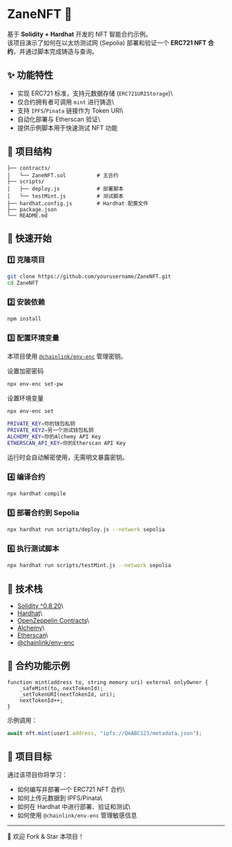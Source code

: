 # ZaneNFT 🎨

基于 **Solidity + Hardhat** 开发的 NFT 智能合约示例。\
该项目演示了如何在以太坊测试网 (Sepolia) 部署和验证一个 **ERC721 NFT
合约**，并通过脚本完成铸造与查询。

## ✨ 功能特性

-   实现 ERC721 标准，支持元数据存储 (`ERC721URIStorage`)\
-   仅合约拥有者可调用 `mint` 进行铸造\
-   支持 `IPFS`/`Pinata` 链接作为 Token URI\
-   自动化部署与 Etherscan 验证\
-   提供示例脚本用于快速测试 NFT 功能

## 📂 项目结构

    ├── contracts/
    │   └── ZaneNFT.sol          # 主合约
    ├── scripts/
    │   ├── deploy.js            # 部署脚本
    │   └── testMint.js          # 测试脚本
    ├── hardhat.config.js        # Hardhat 配置文件
    ├── package.json
    └── README.md

## 🚀 快速开始

### 1️⃣ 克隆项目

``` bash
git clone https://github.com/yourusername/ZaneNFT.git
cd ZaneNFT
```

### 2️⃣ 安装依赖

``` bash
npm install
```

### 3️⃣ 配置环境变量

本项目使用
[`@chainlink/env-enc`](https://www.npmjs.com/package/@chainlink/env-enc)
管理密钥。

设置加密密码
``` bash
npx env-enc set-pw
```
设置环境变量
``` bash
npx env-enc set
```

``` bash
PRIVATE_KEY=你的钱包私钥
PRIVATE_KEY2=另一个测试钱包私钥
ALCHEMY_KEY=你的Alchemy API Key
ETHERSCAN_API_KEY=你的Etherscan API Key
```

运行时会自动解密使用，无需明文暴露密钥。

### 4️⃣ 编译合约

``` bash
npx hardhat compile
```

### 5️⃣ 部署合约到 Sepolia

``` bash
npx hardhat run scripts/deploy.js --network sepolia
```

### 6️⃣ 执行测试脚本

``` bash
npx hardhat run scripts/testMint.js --network sepolia
```

## 🔗 技术栈

-   [Solidity \^0.8.20](https://soliditylang.org/)\
-   [Hardhat](https://hardhat.org/)\
-   [OpenZeppelin
    Contracts](https://github.com/OpenZeppelin/openzeppelin-contracts)\
-   [Alchemy](https://www.alchemy.com/)\
-   [Etherscan](https://etherscan.io/)\
-   [@chainlink/env-enc](https://www.npmjs.com/package/@chainlink/env-enc)

## 📜 合约功能示例

``` solidity
function mint(address to, string memory uri) external onlyOwner {
    _safeMint(to, nextTokenId);
    _setTokenURI(nextTokenId, uri);
    nextTokenId++;
}
```

示例调用：

``` js
await nft.mint(user1.address, "ipfs://QmABC123/metadata.json");
```

## 🎯 项目目标

通过该项目你将学习：

-   如何编写并部署一个 ERC721 NFT 合约\
-   如何上传元数据到 IPFS/Pinata\
-   如何在 Hardhat 中进行部署、验证和测试\
-   如何使用 `@chainlink/env-enc` 管理敏感信息

------------------------------------------------------------------------

🙌 欢迎 Fork & Star 本项目！
